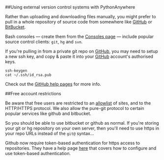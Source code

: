 
<!--
.. title: External VCS
.. slug: ExternalVCS
.. date: 2015-05-13 14:35:28 UTC+01:00
.. tags:
.. category:
.. link:
.. description:
.. type: text
-->





##Using external version control systems with PythonAnywhere


Rather than uploading and downloading files manually, you might prefer to pull
in a whole repository of source code from somewhere like [GitHub](//www.github.com/)
or [BitBucket](//www.bitbucket.org/).

Bash consoles — create them from the [Consoles page](https://www.pythonanywhere.com/consoles/) —
include popular source control clients: `git`, `hg` and `svn`.

If you're pulling in from a private git repo on [GitHub](//www.github.com/), you
may need to setup a new ssh key, and copy &amp; paste it into your [GitHub](//www.github.com/) account's authorised keys.

    ssh-keygen
    cat ~/.ssh/id_rsa.pub


Check out the [GitHub help pages](//help.github.com/linux-set-up-git/#_set_up_ssh_keys)
for more info.


##Free account restrictions


Be aware that free users are restricted to an [allowlist](https://www.pythonanywhere.com/whitelist/)
of sites, and to the HTTP/HTTPS protocol. We also allow the pure-git protocol to certain popular services like github and bitbucket.

So you should be able to use bitbucket or github as normal. If you're storing your
git or hg repository on your own server, then you'll need to use https in your repo
URLs instead of the `git@` syntax...

Github now require token-based authentication for https access to repositories.
They have a help page [here](https://docs.github.com/en/github/authenticating-to-github/keeping-your-account-and-data-secure/creating-a-personal-access-token)
that covers how to configure and use token-based authentication.
